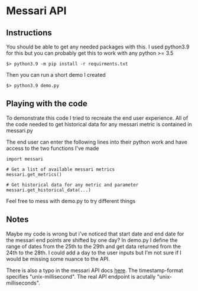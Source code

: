 # Messari API

## Instructions
You should be able to get any needed packages with this. I used python3.9 for this but you can probably get this to work with any python >= 3.5
```
$> python3.9 -m pip install -r requirments.txt
```
Then you can run a short demo I created
```
$> python3.9 demo.py
```

## Playing with the code
To demonstrate this code I tried to recreate the end user experience. All of the code needed to get historical data for any messari metric is contained in messari.py

The end user can enter the following lines into their python work and have access to the two functions I've made
```
import messari

# Get a list of available messari metrics
messari.get_metrics()

# Get historical data for any metric and parameter
messari.get_historical_data(...)
```
Feel free to mess with demo.py to try different things

## Notes
Maybe my code is wrong but i've noticed that start date and end date for the messari end points are shifted by one day? In demo.py I define the range of dates from the 25th to the 29th and get data returned from the 24th to the 28th. I could add a day to the user inputs but I'm not sure if I would be missing some nuance to the API.

There is also a typo in the messari API docs [here](https://messari.io/api/docs#operation/Get%20Asset%20timeseries). The timestamp-format specifies "unix-millisecond". The real API endpoint is acutally "unix-milliseconds".
